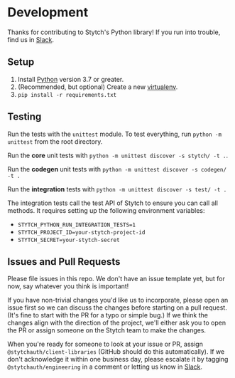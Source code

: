 # Development

Thanks for contributing to Stytch's Python library! If you run into trouble, find us in [Slack].

## Setup

1. Install [Python](https://www.python.org/) version 3.7 or greater.
2. (Recommended, but optional) Create a new [virtualenv](https://docs.python.org/3/tutorial/venv.html).
3. `pip install -r requirements.txt`

## Testing

Run the tests with the `unittest` module. To test everything, run `python -m unittest` from the root directory.

Run the **core** unit tests with `python -m unittest discover -s stytch/ -t .`.

Run the **codegen** unit tests with `python -m unittest discover -s codegen/ -t .`

Run the **integration** tests with `python -m unittest discover -s test/ -t .`

The integration tests call the test API of Stytch to ensure you can call all methods. It requires setting up the following environment variables:

- `STYTCH_PYTHON_RUN_INTEGRATION_TESTS=1`
- `STYTCH_PROJECT_ID=your-stytch-project-id`
- `STYTCH_SECRET=your-stytch-secret`

## Issues and Pull Requests

Please file issues in this repo. We don't have an issue template yet, but for now, say whatever you think is important!

If you have non-trivial changes you'd like us to incorporate, please open an issue first so we can discuss the changes before starting on a pull request. (It's fine to start with the PR for a typo or simple bug.) If we think the changes align with the direction of the project, we'll either ask you to open the PR or assign someone on the Stytch team to make the changes.

When you're ready for someone to look at your issue or PR, assign `@stytchauth/client-libraries` (GitHub should do this automatically). If we don't acknowledge it within one business day, please escalate it by tagging `@stytchauth/engineering` in a comment or letting us know in [Slack].

[slack]: https://join.slack.com/t/stytch/shared_invite/zt-nil4wo92-jApJ9Cl32cJbEd9esKkvyg

